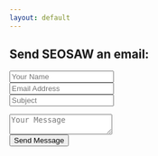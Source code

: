 ```yaml
---
layout: default
---
```


<!-- contact form start -->
<section id="contact-form">
<div class="container">

<h1>Send SEOSAW an email:</h1>

<div class="row">
	<div class="block">
	    <form>
		<div class="form-group">
		    <input type="text" class="form-control" placeholder="Your Name">
		</div>
		<div class="form-group">
		    <input type="text" class="form-control" placeholder="Email Address">
		</div>
		<div class="form-group">
		    <input type="text" class="form-control" placeholder="Subject">
		</div>
	    </form>
    </div>
	<div class="block">
	    <form>
		<div class="form-group-2">
		    <textarea class="form-control" rows="2" placeholder="Your Message"></textarea>
		</div>
		<div class="form-group-2">
		<button class="btn btn-default" type="submit">Send Message</button>
		</div>
	    </form>
	</div>
</div>
</div>
</section>
